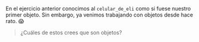 En el ejercicio anterior conocimos al `celular_de_eli` como si fuese nuestro primer objeto. Sin embargo, ya venimos trabajando con objetos desde hace rato. :scream:

> ¿Cuáles de estos crees que son objetos?